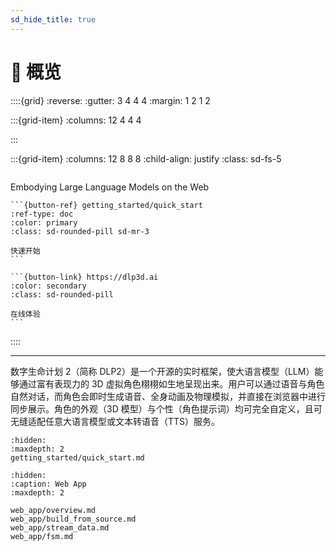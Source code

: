 ```yaml
---
sd_hide_title: true
---
```


# 🔎 概览

::::{grid}
:reverse:
:gutter: 3 4 4 4
:margin: 1 2 1 2

:::{grid-item}
:columns: 12 4 4 4

:::

:::{grid-item}
:columns: 12 8 8 8
:child-align: justify
:class: sd-fs-5

```{rubric} 数字生命计划 2
```
Embodying Large Language Models on the Web

````{div} sd-d-flex-row
```{button-ref} getting_started/quick_start
:ref-type: doc
:color: primary
:class: sd-rounded-pill sd-mr-3

快速开始
```

```{button-link} https://dlp3d.ai
:color: secondary
:class: sd-rounded-pill

在线体验
```
````

::::

---
数字生命计划 2（简称 DLP2）是一个开源的实时框架，使大语言模型（LLM）能够通过富有表现力的 3D 虚拟角色栩栩如生地呈现出来。用户可以通过语音与角色自然对话，而角色会即时生成语音、全身动画及物理模拟，并直接在浏览器中进行同步展示。角色的外观（3D 模型）与个性（角色提示词）均可完全自定义，且可无缝适配任意大语言模型或文本转语音（TTS）服务。


```{toctree}
:hidden:
:maxdepth: 2
getting_started/quick_start.md
```

```{toctree}
:hidden:
:caption: Web App
:maxdepth: 2

web_app/overview.md
web_app/build_from_source.md
web_app/stream_data.md
web_app/fsm.md
```

```{include} _subrepos_index.md
```
